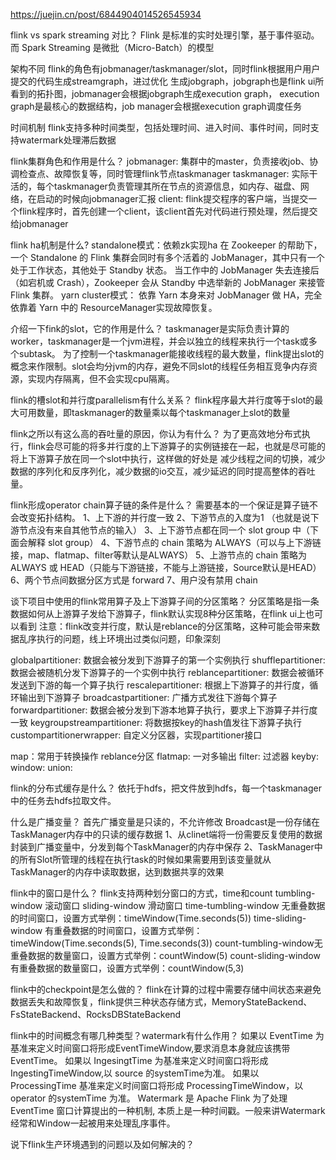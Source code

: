 https://juejin.cn/post/6844904014526545934

flink vs spark streaming 对比？
Flink 是标准的实时处理引擎，基于事件驱动。而 Spark Streaming 是微批（Micro-Batch）的模型

架构不同
flink的角色有jobmanager/taskmanager/slot，同时flink根据用户用户提交的代码生成streamgraph，进过优化
生成jobgraph，jobgraph也是flink ui所看到的拓扑图，jobmanager会根据jobgraph生成execution graph，
execution graph是最核心的数据结构，job manager会根据execution graph调度任务

时间机制
flink支持多种时间类型，包括处理时间、进入时间、事件时间，同时支持watermark处理滞后数据

flink集群角色和作用是什么？
jobmanager: 集群中的master，负责接收job、协调检查点、故障恢复等，同时管理flink节点taskmanager
taskmanager: 实际干活的，每个taskmanager负责管理其所在节点的资源信息，如内存、磁盘、网络，在启动的时候向jobmanager汇报
client: flink提交程序的客户端，当提交一个flink程序时，首先创建一个client，该client首先对代码进行预处理，然后提交给jobmanager

flink ha机制是什么?
standalone模式：依赖zk实现ha
在 Zookeeper 的帮助下，一个 Standalone 的 Flink 集群会同时有多个活着的 JobManager，其中只有一个处于工作状态，其他处于 Standby 状态。
当工作中的 JobManager 失去连接后（如宕机或 Crash），Zookeeper 会从 Standby 中选举新的 JobManager 来接管 Flink 集群。
yarn cluster模式：
依靠 Yarn 本身来对 JobManager 做 HA，完全依靠着 Yarn 中的 ResourceManager实现故障恢复。

介绍一下fink的slot，它的作用是什么？
taskmanager是实际负责计算的worker，taskmanager是一个jvm进程，并会以独立的线程来执行一个task或多个subtask。
为了控制一个taskmanager能接收线程的最大数量，flink提出slot的概念来作限制。slot会均分jvm的内存，避免不同slot的线程任务相互竞争内存资源，实现内存隔离，但不会实现cpu隔离。

flink的槽slot和并行度parallelism有什么关系？
flink程序最大并行度等于slot的最大可用数量，即taskmanager的数量乘以每个taskmanager上slot的数量

flink之所以有这么高的吞吐量的原因，你认为有什么？
为了更高效地分布式执行，flink会尽可能的将多并行度的上下游算子的实例链接在一起，也就是尽可能的将上下游算子放在同一个slot中执行，这样做的好处是
减少线程之间的切换，减少数据的序列化和反序列化，减少数据的io交互，减少延迟的同时提高整体的吞吐量。

flink形成operator chain算子链的条件是什么？
需要基本的一个保证是算子链不会改变拓扑结构。
1、上下游的并行度一致
2、下游节点的入度为1 （也就是说下游节点没有来自其他节点的输入）
3、上下游节点都在同一个 slot group 中（下面会解释 slot group）
4、下游节点的 chain 策略为 ALWAYS（可以与上下游链接，map、flatmap、filter等默认是ALWAYS）
5、上游节点的 chain 策略为 ALWAYS 或 HEAD（只能与下游链接，不能与上游链接，Source默认是HEAD）
6、两个节点间数据分区方式是 forward
7、用户没有禁用 chain

谈下项目中使用的flink常用算子及上下游算子间的分区策略？
分区策略是指一条数据如何从上游算子发给下游算子，flink默认实现8种分区策略，在flink ui上也可以看到
注意：flink改变并行度，默认是reblance的分区策略，这种可能会带来数据乱序执行的问题，线上环境出过类似问题，印象深刻

globalpartitioner: 数据会被分发到下游算子的第一个实例执行
shufflepartitioner: 数据会被随机分发下游算子的一个实例中执行
reblancepartitioner: 数据会被循环发送到下游的每一个算子执行
rescalepartitioner: 根据上下游算子的并行度，循环输出到下游算子
broadcastpartitioner: 广播方式发往下游每个算子
forwardpartitioner: 数据会被分发到下游本地算子执行，要求上下游算子并行度一致
keygroupstreampartitioner: 将数据按key的hash值发往下游算子执行
custompartitionerwrapper: 自定义分区器，实现partitioner接口 

map：常用于转换操作  reblance分区
flatmap: 一对多输出 
filter: 过滤器
keyby: 
window:
union: 

flink的分布式缓存是什么？
依托于hdfs，把文件放到hdfs，每一个taskmanager中的任务去hdfs拉取文件。

什么是广播变量？
首先广播变量是只读的，不允许修改
Broadcast是一份存储在TaskManager内存中的只读的缓存数据
1、从clinet端将一份需要反复使用的数据封装到广播变量中，分发到每个TaskManager的内存中保存
2、TaskManager中的所有Slot所管理的线程在执行task的时候如果需要用到该变量就从TaskManager的内存中读取数据，达到数据共享的效果

flink中的窗口是什么？
flink支持两种划分窗口的方式，time和count
tumbling-window  滚动窗口
sliding-window  滑动窗口
time-tumbling-window 无重叠数据的时间窗口，设置方式举例：timeWindow(Time.seconds(5))
time-sliding-window 有重叠数据的时间窗口，设置方式举例：timeWindow(Time.seconds(5), Time.seconds(3))
count-tumbling-window无重叠数据的数量窗口，设置方式举例：countWindow(5)
count-sliding-window 有重叠数据的数量窗口，设置方式举例：countWindow(5,3)

flink中的checkpoint是怎么做的？
flink在计算的过程中需要存储中间状态来避免数据丢失和故障恢复，flink提供三种状态存储方式，MemoryStateBackend、FsStateBackend、RocksDBStateBackend

flink中的时间概念有哪几种类型？watermark有什么作用？
如果以 EventTime 为基准来定义时间窗口将形成EventTimeWindow,要求消息本身就应该携带EventTime。
如果以 IngesingtTime 为基准来定义时间窗口将形成 IngestingTimeWindow,以 source 的systemTime为准。
如果以 ProcessingTime 基准来定义时间窗口将形成 ProcessingTimeWindow，以 operator 的systemTime 为准。
Watermark 是 Apache Flink 为了处理 EventTime 窗口计算提出的一种机制, 本质上是一种时间戳。一般来讲Watermark经常和Window一起被用来处理乱序事件。

说下flink生产环境遇到的问题以及如何解决的？
